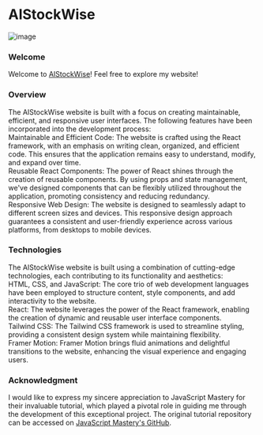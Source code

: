 # AIStockWise
![image](https://github.com/yinfangrtz/AIStockWise-React/assets/106718273/942508ea-d1d4-40d7-bc0a-f5680e15304a)

### Welcome
Welcome to [AIStockWise](https://ai-stock-wise-react.netlify.app)! Feel free to explore my website!

### Overview
The AIStockWise website is built with a focus on creating maintainable, efficient, and responsive user interfaces. The following features have been incorporated into the development process:   
Maintainable and Efficient Code: The website is crafted using the React framework, with an emphasis on writing clean, organized, and efficient code. This ensures that the application remains easy to understand, modify, and expand over time.  
Reusable React Components: The power of React shines through the creation of reusable components. By using props and state management, we've designed components that can be flexibly utilized throughout the application, promoting consistency and reducing redundancy.  
Responsive Web Design: The website is designed to seamlessly adapt to different screen sizes and devices. This responsive design approach guarantees a consistent and user-friendly experience across various platforms, from desktops to mobile devices.  

### Technologies
The AIStockWise website is built using a combination of cutting-edge technologies, each contributing to its functionality and aesthetics:  
HTML, CSS, and JavaScript: The core trio of web development languages have been employed to structure content, style components, and add interactivity to the website.  
React: The website leverages the power of the React framework, enabling the creation of dynamic and reusable user interface components.  
Tailwind CSS: The Tailwind CSS framework is used to streamline styling, providing a consistent design system while maintaining flexibility.  
Framer Motion: Framer Motion brings fluid animations and delightful transitions to the website, enhancing the visual experience and engaging users.  

### Acknowledgment
I would like to express my sincere appreciation to JavaScript Mastery for their invaluable tutorial, which played a pivotal role in guiding me through the development of this exceptional project. The original tutorial repository can be accessed on [JavaScript Mastery's GitHub](https://github.com/adrianhajdin?tab=repositories).
